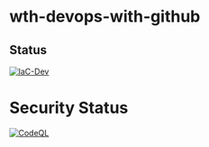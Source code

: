 # wth-devops-with-github

## Status
[![IaC-Dev](https://github.com/CedricSteenbeke/wth-devops-with-github/actions/workflows/deployDev.yml/badge.svg)](https://github.com/CedricSteenbeke/wth-devops-with-github/actions/workflows/deployDev.yml)

# Security Status
[![CodeQL](https://github.com/CedricSteenbeke/wth-devops-with-github/actions/workflows/codeql-analysis.yml/badge.svg)](https://github.com/CedricSteenbeke/wth-devops-with-github/actions/workflows/codeql-analysis.yml)
